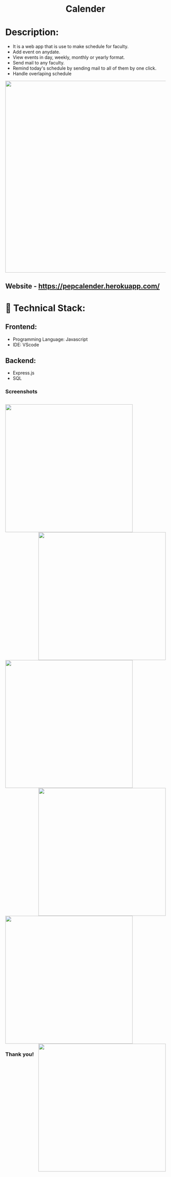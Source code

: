 <h1 align="center">
  Calender
</h1>

# Description:
- It is a web app that is use to make schedule for faculty.
- Add event on anydate.
- View events in day, weekly, monthly or yearly format.
- Send mail to any faculty.
- Remind today's schedule by sending mail to all of them by one click.
- Handle overlaping schedule 

<img src="https://user-images.githubusercontent.com/57831888/123454457-37d44600-d5fe-11eb-91b3-44e10da122dc.JPG" width="600px">


## Website - https://pepcalender.herokuapp.com/


# 🚀 Technical Stack:

## Frontend:
- Programming Language: Javascript
- IDE: VScode

## Backend:
- Express.js
- SQL


### Screenshots
<img src="https://user-images.githubusercontent.com/57831888/123454457-37d44600-d5fe-11eb-91b3-44e10da122dc.JPG" width="400px"   > <img src="https://user-images.githubusercontent.com/57831888/123454530-4b7fac80-d5fe-11eb-9b09-c661a8363f40.JPG" width="400px"  align="right" >
---
<img src="https://user-images.githubusercontent.com/57831888/123454592-5df9e600-d5fe-11eb-82d2-476c432439e1.JPG" width="400px"  > <img src="https://user-images.githubusercontent.com/57831888/123454598-5f2b1300-d5fe-11eb-931b-c82c0b6558f8.JPG" width="400px"  align="right" >
---
<img src="https://user-images.githubusercontent.com/57831888/123454600-5fc3a980-d5fe-11eb-8e16-4d2bb8c8368b.JPG" width="400px"  > <img src="https://user-images.githubusercontent.com/57831888/123454602-5fc3a980-d5fe-11eb-9188-42c917ebcd63.JPG"  width="400px"  align="right" >



### Thank you!
